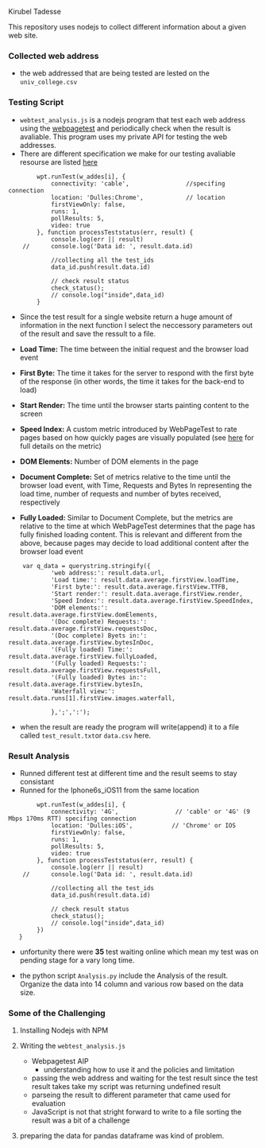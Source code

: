 Kirubel Tadesse

This repository uses nodejs to collect different information about a given web site.

### Collected web address
- the web addressed that are being tested are lested on the `univ_college.csv` 

### Testing Script
- `webtest_analysis.js` is a nodejs program that test each web address using the [webpagetest](https://webpagetest.org) and periodically check when the result is avaliable. This program uses my private API for testing the web addresses.
- There are different specification we make for our testing avaliable resourse are listed [here](https://webpagetest.org/getLocations.php)

```
		wpt.runTest(w_addes[i], {
			connectivity: 'cable',                //specifing connection
			location: 'Dulles:Chrome',			  // location	
			firstViewOnly: false,
			runs: 1,
			pollResults: 5,
			video: true
		}, function processTeststatus(err, result) { 
			console.log(err || result)
	//		console.log('Data id: ', result.data.id)

			//collecting all the test_ids
			data_id.push(result.data.id)

			// check result status
			check_status();
			// console.log("inside",data_id)
		}
```

- Since the test result for a single website return a huge amount of information in the next function I select the neccessory parameters out of the result and save the ressult to a file. 

- **Load Time:** The time between the initial request and the browser load event
- **First Byte:** The time it takes for the server to respond with the first byte of the response (in other words, the time it takes for the back-end to load)
- **Start Render:** The time until the browser starts painting content to the screen
- **Speed Index:** A custom metric introduced by WebPageTest to rate pages based on how quickly pages are visually populated (see [here](https://sites.google.com/a/webpagetest.org/docs/using-webpagetest/metrics/speed-index) for full details on the metric)
- **DOM Elements:** Number of DOM elements in the page
- **Document Complete:** Set of metrics relative to the time until the browser load event, with Time, Requests and Bytes In representing the load time, number of requests and number of bytes received, respectively
- **Fully Loaded:** Similar to Document Complete, but the metrics are relative to the time at which WebPageTest determines that the page has fully finished loading content. This is relevant and different from the above, because pages may decide to load additional content after the browser load event
```
	var q_data = querystring.stringify({
			'web address:': result.data.url,
			'Load time:': result.data.average.firstView.loadTime,
			'First byte:': result.data.average.firstView.TTFB,
			'Start render:': result.data.average.firstView.render,
			'Speed Index:': result.data.average.firstView.SpeedIndex,
			'DOM elements:': result.data.average.firstView.domElements,
			'(Doc complete) Requests:': result.data.average.firstView.requestsDoc,
			'(Doc complete) Byets in:': result.data.average.firstView.bytesInDoc,
			'(Fully loaded) Time:': result.data.average.firstView.fullyLoaded,
			'(Fully loaded) Requests:': result.data.average.firstView.requestsFull,
			'(Fully loaded) Bytes in:': result.data.average.firstView.bytesIn,
			'Waterfall view:': result.data.runs[1].firstView.images.waterfall,
			
			},';',':');
```
- when the result are ready the program will write(append) it to a file called `test_result.txt`or `data.csv` here. 

### Result Analysis 
- Runned different test at different time and the result seems to stay consistant
- Runned for the Iphone6s\_iOS11 from the same location 
```
		wpt.runTest(w_addes[i], {
			connectivity: '4G',                // 'cable' or '4G' (9 Mbps 170ms RTT) specifing connection
			location: 'Dulles:iOS',			  // 'Chrome' or IOS 	
			firstViewOnly: false,
			runs: 1,
			pollResults: 5,
			video: true
		}, function processTeststatus(err, result) { 
			console.log(err || result)
	//		console.log('Data id: ', result.data.id)

			//collecting all the test_ids
			data_id.push(result.data.id)

			// check result status
			check_status();
			// console.log("inside",data_id)
		})
   }	
```
- unfortunity there were **35** test waiting online which mean my test was on pending stage for a vary long time.

- the python script `Analysis.py` include the Analysis of the result. Organize the data into 14 column and various row based on the data size.




### Some of the Challenging 

1. Installing Nodejs with NPM
2. Writing the `webtest_analysis.js` 
	- Webpagetest AIP
		- understanding how to use it and the policies and limitation
	- passing the web address and waiting for the test result since the test result takes take my script was returning undefined result
	- parseing the result to different parameter that came used for evaluation
	- JavaScript is not that stright forward to write to a file sorting the result was a bit of a challenge
	
3. preparing the data for pandas dataframe was kind of problem.





